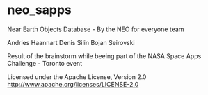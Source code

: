 neo_sapps
=========

Near Earth Objects Database - By the NEO for everyone team 

Andries Haannart
Denis Silin
Bojan Seirovski

Result of the brainstorm while beeing part of the 
NASA Space Apps Challenge - Toronto event

Licensed under the Apache License, Version 2.0
http://www.apache.org/licenses/LICENSE-2.0